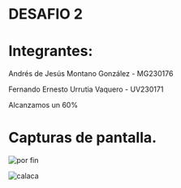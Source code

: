 # DESAFIO 2

# Integrantes:
Andrés de Jesús Montano González - MG230176

Fernando Ernesto Urrutia Vaquero - UV230171

Alcanzamos un 60%

# Capturas de pantalla.

![por fin](https://github.com/user-attachments/assets/877719ea-ef0f-46ee-badd-904e2896431c)

![calaca](https://github.com/user-attachments/assets/a3bfaa45-fd2e-4606-b984-e3cde7b370db)

